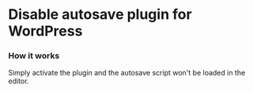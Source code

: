 # Disable autosave plugin for WordPress

### How it works
Simply activate the plugin and the autosave script won't be loaded in the editor.